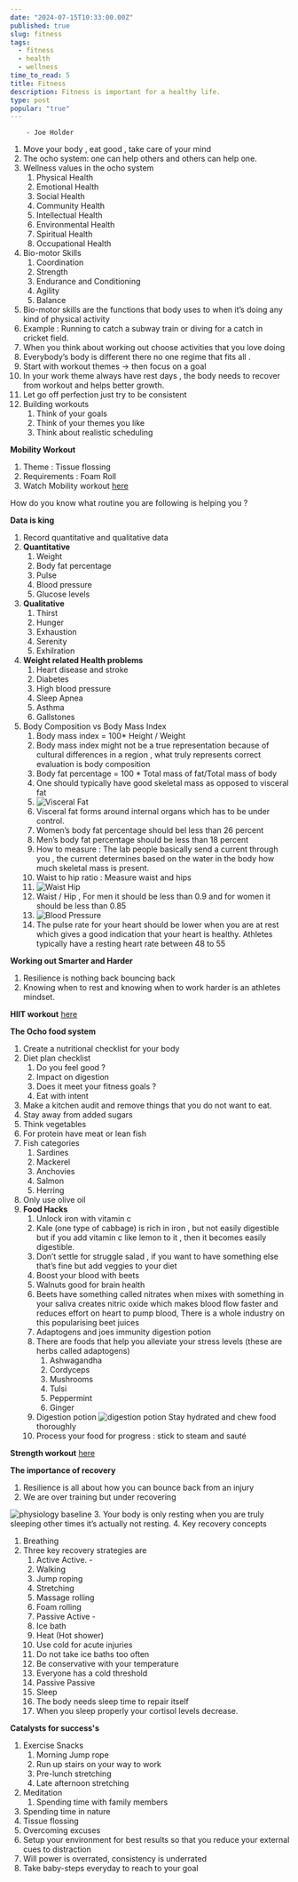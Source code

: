 ```yaml
---
date: "2024-07-15T10:33:00.00Z"
published: true
slug: fitness
tags:
  - fitness
  - health
  - wellness
time_to_read: 5
title: Fitness
description: Fitness is important for a healthy life.
type: post
popular: "true"
---
```


        - Joe Holder

1. Move your body , eat good , take care of your mind 
2. The ocho system: one can help others and others can help one.
3. Wellness values in the ocho system
   1. Physical Health
   2. Emotional Health 
   3. Social Health 
   4. Community Health 
   5. Intellectual Health
   6. Environmental Health 
   7. Spiritual Health 
   8. Occupational Health 
4. Bio-motor Skills
   1. Coordination 
   2. Strength
   3. Endurance and Conditioning 
   4. Agility
   5. Balance 
5. Bio-motor skills are the functions that body uses to when it’s doing any kind of physical activity 
6. Example : Running to catch a subway train or diving for a catch in cricket field.
7. When you think about working out choose activities that you love doing 
8. Everybody’s body is different there no one regime that fits all .
9. Start with workout themes -> then focus on a goal
10. In your work theme always have rest days , the body needs to recover from workout and helps better growth.
11. Let go off perfection just try to be consistent 
12. Building workouts
    1. Think of your goals
    2. Think of your themes you like
    3. Think about realistic scheduling

**Mobility Workout**
1. Theme : Tissue flossing 
  1. Requirements : Foam Roll
  2. Watch Mobility workout [here](https://www.youtube.com/playlist?list=PLZ-DKrzjBM7tEs8wJWnC5AFfqz4KFMpUb)

How do you know what routine you are following is helping you ?

**Data is king**
1. Record quantitative and qualitative data 
2. **Quantitative** 
   1. Weight
   2. Body fat percentage 
   3. Pulse 
   4. Blood pressure 
   5. Glucose levels 
3. **Qualitative**
   1. Thirst
   2. Hunger
   3. Exhaustion
   4. Serenity
   5. Exhilration
4. **Weight related Health problems**
   1. Heart disease and stroke 
   2. Diabetes 
   3. High blood pressure 
   4. Sleep Apnea
   5. Asthma
   6. Gallstones
5. Body Composition vs Body Mass Index
   1. Body mass index = 100* Height / Weight
   2. Body mass index might not be a true representation because of cultural differences in a region , what truly represents correct evaluation is body composition
   3. Body fat percentage = 100 * Total mass of fat/Total mass of body
   4. One should typically have good skeletal mass as opposed to visceral fat
   5. ![Visceral Fat](../../public/images/Fitness-image-1.png)
   11. Visceral fat forms around internal organs which has to be under control.
   12. Women’s body fat percentage should bel less than 26 percent
   13. Men’s body fat percentage should be less than 18 percent
   14. How to measure : The lab people basically send a current through you , the current determines based on the water in the body how much skeletal mass is present.
   15. Waist to hip ratio : Measure waist and hips 
   16. ![Waist Hip](../../public/images/Fitness-image-2.png)
   17. Waist / Hip , For men it should be less than 0.9 and for women it should be less than 0.85
   18. ![Blood Pressure](../../public/images/Fitness-image-3.png)
   19. The pulse rate for your heart should be lower when you are at rest which gives a good indication that your heart is healthy. Athletes typically have a resting heart rate between 48 to 55

**Working out Smarter and Harder**
1. Resilience is nothing back bouncing back
2. Knowing when to rest and knowing when to work harder is an athletes mindset.

**HIIT workout** [here](https://www.youtube.com/playlist?list=PLZ-DKrzjBM7tEs8wJWnC5AFfqz4KFMpUb)

**The Ocho food system** 

1. Create a nutritional checklist for your body
2. Diet plan checklist
   1. Do you feel good ?
   2. Impact on digestion
   3. Does it meet your fitness goals ?
   4. Eat with intent 
3. Make a kitchen audit and remove things that you do not want to eat.
4. Stay away from added sugars
5. Think vegetables
6. For protein have meat or lean fish
7. Fish categories
   1. Sardines
   2. Mackerel 
   3. Anchovies 
   4. Salmon
   5. Herring
8. Only use olive oil
9. **Food Hacks**
   1. Unlock iron with vitamin c
     1. Kale (one type of cabbage) is rich in iron , but not easily digestible but if you add vitamin c like lemon to it , then it becomes easily digestible.
   2.  Don’t settle for struggle salad , if you want to have something else that’s fine but add veggies to your diet
   3. Boost your blood with beets
     1. Walnuts good for brain health
     2. Beets have something called nitrates when mixes with something in your saliva creates nitric oxide which makes blood flow faster and reduces effort on heart to pump blood, There is a whole industry on this popularising beet juices
   4. Adaptogens and joes immunity digestion potion
     1. There are foods that help you alleviate your stress levels (these are herbs called adaptogens)
        1. Ashwagandha
        2. Cordyceps
        3. Mushrooms 
        4. Tulsi
        5. Peppermint
        6. Ginger 
     2. Digestion potion
    ![digestion potion](../../public/images/digestion_potion.png) Stay hydrated and chew food thoroughly
   6. Process your food for  progress : stick to steam and sauté


**Strength workout** [here](https://www.youtube.com/playlist?list=PLZ-DKrzjBM7tEs8wJWnC5AFfqz4KFMpUb)

**The importance of recovery**

1. Resilience is all about how you can bounce back from an injury
2. We are over training but under recovering 

![physiology baseline](../public/images/physiology_baseline.jpg)
3. Your body is only resting when you are truly sleeping other times it’s actually not resting.
4. Key recovery concepts 
   1. Breathing
5. Three key recovery strategies are
   1. Active Active. - 
     1. Walking  
     2. Jump roping
     3. Stretching 
     4. Massage rolling
     5. Foam rolling
   2. Passive Active - 
     1. Ice bath
     2. Heat (Hot shower)
     3. Use cold for acute injuries 
     4. Do not take ice baths too often
     5. Be conservative with your temperature
     6. Everyone has a cold threshold
   3. Passive Passive
     1. Sleep
     2. The body needs sleep time to repair itself
     3. When you sleep properly your cortisol levels decrease.

**Catalysts for success's**

1. Exercise Snacks
   1. Morning Jump rope
   2. Run up stairs on your way to work
   3. Pre-lunch stretching
   4. Late afternoon stretching 
2. Meditation
   1. Spending time with family members
3. Spending time in nature
4. Tissue flossing 
5. Overcoming excuses
6. Setup your environment for best results so that you reduce your external cues to distraction
7. Will power is overrated, consistency is underrated 
8. Take baby-steps everyday to reach to your goal



